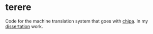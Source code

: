 terere
======

Code for the machine translation system that goes with [chipa](https://github.com/alexrudnick/chipa). In my [dissertation](https://github.com/alexrudnick/dissertation) work.
